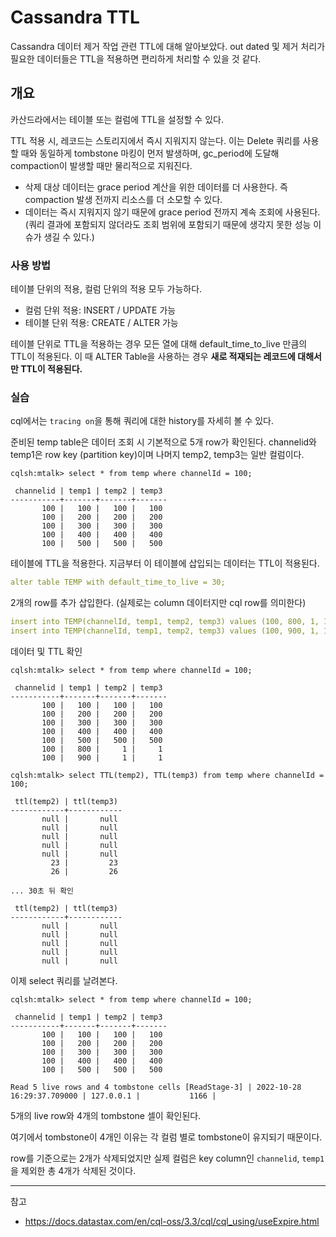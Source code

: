 # Cassandra TTL

Cassandra 데이터 제거 작업 관련 TTL에 대해 알아보았다. out dated 및 제거 처리가 필요한 데이터들은 TTL을 적용하면 편리하게 처리할 수 있을 것 같다.

## 개요

카산드라에서는 테이블 또는 컬럼에 TTL을 설정할 수 있다.

TTL 적용 시, 레코드는 스토리지에서 즉시 지워지지 않는다. 이는 Delete 쿼리를 사용할 때와 동일하게 tombstone 마킹이 먼저 발생하며, gc_period에 도달해 compaction이 발생할 때만 물리적으로 지워진다.
-   삭제 대상 데이터는 grace period 계산을 위한 데이터를 더 사용한다. 즉 compaction 발생 전까지 리소스를 더 소모할 수 있다.
-   데이터는 즉시 지워지지 않기 때문에 grace period 전까지 계속 조회에 사용된다. (쿼리 결과에 포함되지 않더라도 조회 범위에 포함되기 때문에 생각지 못한 성능 이슈가 생길 수 있다.)

### 사용 방법

테이블 단위의 적용, 컬럼 단위의 적용 모두 가능하다.

- 컬럼 단위 적용: INSERT / UPDATE 가능
- 테이블 단위 적용: CREATE / ALTER 가능

테이블 단위로 TTL을 적용하는 경우 모든 열에 대해 default_time_to_live 만큼의 TTL이 적용된다. 이 때 ALTER Table을 사용하는 경우 **새로 적재되는 레코드에 대해서만 TTL이 적용된다.**

### 실습

cql에서는 `tracing on`을 통해 쿼리에 대한 history를 자세히 볼 수 있다.

준비된 temp table은 데이터 조회 시 기본적으로 5개 row가 확인된다. channelid와 temp1은 row key (partition key)이며 나머지 temp2, temp3는 일반 컬럼이다.

```shell
cqlsh:mtalk> select * from temp where channelId = 100;

 channelid | temp1 | temp2 | temp3
-----------+-------+-------+-------
       100 |   100 |   100 |   100
       100 |   200 |   200 |   200
       100 |   300 |   300 |   300
       100 |   400 |   400 |   400
       100 |   500 |   500 |   500
```

테이블에 TTL을 적용한다. 지금부터 이 테이블에 삽입되는 데이터는 TTL이 적용된다.

```yaml
alter table TEMP with default_time_to_live = 30;
```

2개의 row를 추가 삽입한다. (실제로는 column 데이터지만 cql row를 의미한다)

```yaml
insert into TEMP(channelId, temp1, temp2, temp3) values (100, 800, 1, 1);
insert into TEMP(channelId, temp1, temp2, temp3) values (100, 900, 1, 1);
```

데이터 및 TTL 확인

```shell
cqlsh:mtalk> select * from temp where channelId = 100;

 channelid | temp1 | temp2 | temp3
-----------+-------+-------+-------
       100 |   100 |   100 |   100
       100 |   200 |   200 |   200
       100 |   300 |   300 |   300
       100 |   400 |   400 |   400
       100 |   500 |   500 |   500
       100 |   800 |     1 |     1
       100 |   900 |     1 |     1

cqlsh:mtalk> select TTL(temp2), TTL(temp3) from temp where channelId = 100;

 ttl(temp2) | ttl(temp3)
------------+------------
       null |       null
       null |       null
       null |       null
       null |       null
       null |       null
         23 |         23
         26 |         26

... 30초 뒤 확인

 ttl(temp2) | ttl(temp3)
------------+------------
       null |       null
       null |       null
       null |       null
       null |       null
       null |       null
```

이제 select 쿼리를 날려본다.

```shell
cqlsh:mtalk> select * from temp where channelId = 100;

 channelid | temp1 | temp2 | temp3
-----------+-------+-------+-------
       100 |   100 |   100 |   100
       100 |   200 |   200 |   200
       100 |   300 |   300 |   300
       100 |   400 |   400 |   400
       100 |   500 |   500 |   500

Read 5 live rows and 4 tombstone cells [ReadStage-3] | 2022-10-28 16:29:37.709000 | 127.0.0.1 |           1166 |
```

5개의 live row와 4개의 tombstone 셀이 확인된다.

여기에서 tombstone이 4개인 이유는 각 컬럼 별로 tombstone이 유지되기 때문이다.

row를 기준으로는 2개가 삭제되었지만 실제 컬럼은 key column인 `channelid`, `temp1`을 제외한 총 4개가 삭제된 것이다.

---
참고
-  https://docs.datastax.com/en/cql-oss/3.3/cql/cql_using/useExpire.html
